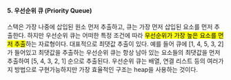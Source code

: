 #### 5. 우선순위 큐 (Priority Queue)

스택은 가장 나중에 삽입된 원소 먼저 추출하고, 큐는 가장 먼저 삽입된 요소를 먼저 추출한다. 하지만 우선순위 큐는 어떠한 특정 조건에 따라 <mark>우선순위가 가장 높은 요소를 먼저 추출</mark>하는 자료형이다. 대표적으로 최댓값 추출이 있다. 예를 들어 큐에 [1, 4, 5, 3, 2]가 들어있고 최댓값을 추출하는 우선순위 큐는 항상 남아 있는 요소들의 최댓값을 먼저 추출하여 [5, 4, 3, 2, 1] 순으로 추출된다. 우선순위 큐는 배열, 연결 리스트 등의 여러가지 방법으로 구현가능하지만 가장 효율적인 구조는 heap을 사용하는 것이다. 
